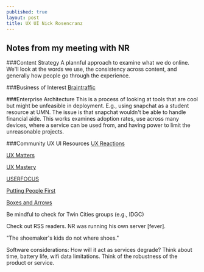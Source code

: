 ```yaml
---
published: true
layout: post
title: UX UI Nick Rosencranz
---
```



## Notes from my meeting with NR
###Content Strategy
A plannful approach to examine what we do online. We'll look at the words we use, the consistency across content, and generally how people go through the experience.

###Business of Interest 
[Braintraffic](http://braintraffic.com/)

###Enterprise Architecture
This is a process of looking at tools that are cool but might be unfeasible in deployment. E.g., using snapchat as a student resource at UMN. The issue is that snapchat wouldn't be able to handle financial aide. This works examines adoption rates, use across many devices, where a service can be used from, and having power to limit the unreasonable projects.

###Community UX UI Resources
[UX Reactions](http://uxreactions.com/)

[UX Matters](http://www.uxmatters.com/)

[UX Mastery](http://uxmastery.com/)

[USERFOCUS](http://userfocus.co.uk/)

[Putting People First](http://blog.experientia.com/)

[Boxes and Arrows](http://boxesandarrows.com/)

Be mindful to check for Twin Cities groups (e.g., IDGC)

Check out RSS readers. NR was running his own server [fever].

"The shoemaker's kids do not where shoes."

Software considerations: How will it act as services degrade? Think about time, battery life, wifi data limitations. Think of the robustness of the product or service.
